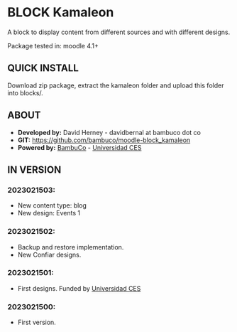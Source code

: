 # BLOCK Kamaleon

A block to display content from different sources and with different designs.

Package tested in: moodle 4.1+

## QUICK INSTALL
Download zip package, extract the kamaleon folder and upload this folder into blocks/.

## ABOUT
* **Developed by:** David Herney - davidbernal at bambuco dot co
* **GIT:** https://github.com/bambuco/moodle-block_kamaleon
* **Powered by:** [BambuCo](https://bambuco.co/) - [Universidad CES](https://www.ces.edu.co/)

## IN VERSION
### 2023021503:
* New content type: blog
* New design: Events 1

### 2023021502:
* Backup and restore implementation.
* New Confiar designs.

### 2023021501:
* First designs. Funded by [Universidad CES](https://www.ces.edu.co/)

### 2023021500:
* First version.
